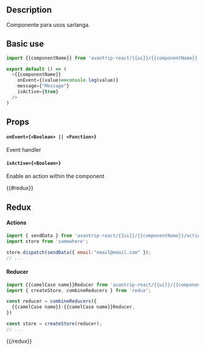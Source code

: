## Description
Componente para usos sarlanga.

## Basic use

```javascript
import {{componentName}} from 'avantrip-react/{{ui}}/{{componentName}}';

export default () => (
  <{{componentName}}
    onEvent={(value)=>console.log(value)}
    message={"Message"}
    isActive={true}
  />
)
```


## Props

#### `onEvent={<Boolean> || <Function>}`
Event handler

#### `isActive={<Boolean>}`
Enable an action within the component

{{#redux}}

## Redux

#### Actions
```javascript
import { sendData } from 'avantrip-react/{{ui}}/{{componentName}}/actions';
import store from 'somewhere';

store.dispatch(sendData({ email:"email@email.com" });
// ...
```

#### Reducer
```javascript
import {{camelCase name}}Reducer from 'avantrip-react/{{ui}}/{{componentName}}/reducer';
import { createStore, combineReducers } from 'redux';

const reducer = combineReducers({
  {{camelCase name}}:{{camelCase name}}Reducer,
})

const store = createStore(reducer);
// ...
```
{{/redux}}
